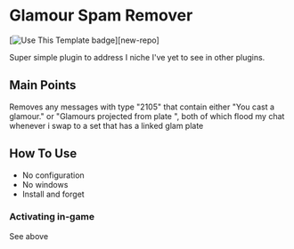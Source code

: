 # Glamour Spam Remover

[![Use This Template badge](https://img.shields.io/badge/Use%20This%20Template-0?logo=github&labelColor=grey)][new-repo]


Super simple plugin to address I niche I've yet to see in other plugins.

## Main Points

Removes any messages with type "2105" that contain either "You cast a glamour." or "Glamours projected from plate ", both of which flood my chat whenever i swap to a set that has a linked glam plate

## How To Use

* No configuration
* No windows
* Install and forget

### Activating in-game

See above
